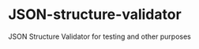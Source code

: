 JSON-structure-validator
========================

JSON Structure Validator for testing and other purposes
